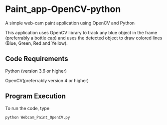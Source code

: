 # Paint_app-OpenCV-python

A simple web-cam  paint application using OpenCV and Python

This application uses OpenCV library to track any blue object in the frame (preferrably a bottle cap) and uses the detected object to draw colored lines (Blue, Green, Red and Yellow).


## Code Requirements
 Python (version 3.6 or higher)
 
 OpenCV(preferrably version 4 or higher)

## Program Execution
To run the code, type
```
python Webcam_Paint_OpenCV.py
```
